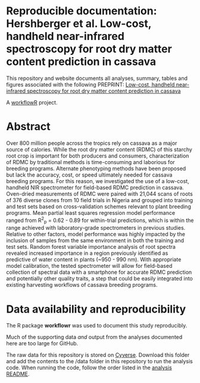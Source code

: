 # Reproducible documentation: Hershberger et al. Low-cost, handheld near-infrared spectroscopy for root dry matter content prediction in cassava

This repository and website documents all analyses, summary, tables and figures associated with the following PREPRINT: [Low-cost, handheld near-infrared spectroscopy for root dry matter content prediction in cassava]()

A [workflowR](https://workflowr.io/) project.

# Abstract

Over 800 million people across the tropics rely on cassava as a major source of calories. While the root dry matter content (RDMC) of this starchy root crop is important for both producers and consumers, characterization of RDMC by traditional methods is time-consuming and laborious for breeding programs. Alternate phenotyping methods have been proposed but lack the accuracy, cost, or speed ultimately needed for cassava breeding programs. For this reason, we investigated the use of a low-cost, handheld NIR spectrometer for field-based RDMC prediction in cassava. Oven-dried measurements of RDMC were paired with 21,044 scans of roots of 376 diverse clones from 10 field trials in Nigeria and grouped into training and test sets based on cross-validation schemes relevant to plant breeding programs. Mean partial least squares regression model performance ranged from R<sup>2</sup><sub>p</sub> = 0.62 - 0.89 for within-trial predictions, which is within the range achieved with laboratory-grade spectrometers in previous studies. Relative to other factors, model performance was highly impacted by the inclusion of samples from the same environment in both the training and test sets. Random forest variable importance analysis of root spectra revealed increased importance in a region previously identified as predictive of water content in plants (~950 - 990 nm). With appropriate model calibration, the tested spectrometer will allow for field-based collection of spectral data with a smartphone for accurate RDMC prediction and potentially other quality traits, a step that could be easily integrated into existing harvesting workflows of cassava breeding programs. 

# Data availability and reproducibility

The R package **workflowr** was used to document this study reproducibly.

Much of the supporting data *and* output from the analyses documented here are too large for GitHub.

The raw data for this repository is stored on [Cyverse](https://datacommons.cyverse.org/browse/iplant/home/shared/GoreLab/dataFromPubs/Hershberger_CassavaNIRS_2021/). Download this folder and add the contents to the /data folder in this repository to run the analysis code. When running the code, follow the order listed in the [analysis README](https://github.com/GoreLab/CassavaNIRS/blob/main/analysis/README.Rmd).

